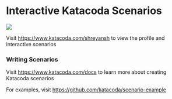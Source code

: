 # Interactive Katacoda Scenarios

[![](http://shields.katacoda.com/katacoda/shreyansh/count.svg)](https://www.katacoda.com/shreyansh "Get your profile on Katacoda.com")

Visit https://www.katacoda.com/shreyansh to view the profile and interactive scenarios

### Writing Scenarios
Visit https://www.katacoda.com/docs to learn more about creating Katacoda scenarios

For examples, visit https://github.com/katacoda/scenario-example
